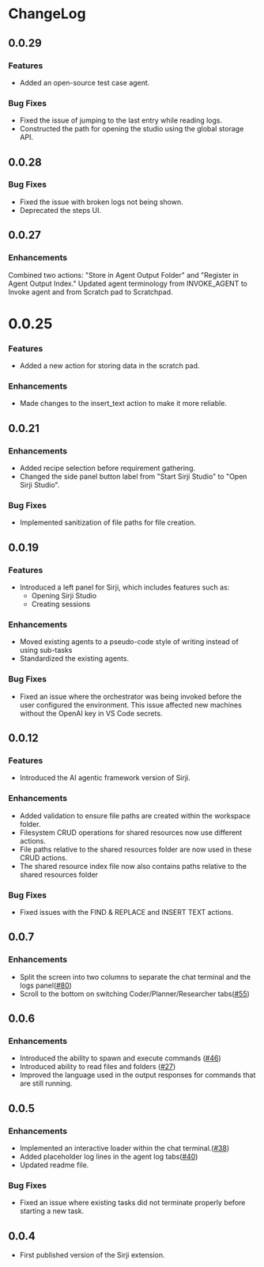 # ChangeLog

## 0.0.29

### Features

- Added an open-source test case agent.

### Bug Fixes

- Fixed the issue of jumping to the last entry while reading logs.
- Constructed the path for opening the studio using the global storage API.

## 0.0.28

### Bug Fixes

- Fixed the issue with broken logs not being shown.
- Deprecated the steps UI.

## 0.0.27

### Enhancements

Combined two actions: "Store in Agent Output Folder" and "Register in Agent Output Index."
Updated agent terminology from INVOKE_AGENT to Invoke agent and from Scratch pad to Scratchpad.

# 0.0.25

### Features

- Added a new action for storing data in the scratch pad.

### Enhancements

- Made changes to the insert_text action to make it more reliable.

## 0.0.21

### Enhancements

- Added recipe selection before requirement gathering.
- Changed the side panel button label from "Start Sirji Studio" to "Open Sirji Studio".

### Bug Fixes

- Implemented sanitization of file paths for file creation.

## 0.0.19

### Features

- Introduced a left panel for Sirji, which includes features such as:
  - Opening Sirji Studio
  - Creating sessions

### Enhancements

- Moved existing agents to a pseudo-code style of writing instead of using sub-tasks
- Standardized the existing agents.

### Bug Fixes

- Fixed an issue where the orchestrator was being invoked before the user configured the environment. This issue affected new machines without the OpenAI key in VS Code secrets.

## 0.0.12

### Features

- Introduced the AI agentic framework version of Sirji.

### Enhancements

- Added validation to ensure file paths are created within the workspace folder.
- Filesystem CRUD operations for shared resources now use different actions.
- File paths relative to the shared resources folder are now used in these CRUD actions.
- The shared resource index file now also contains paths relative to the shared resources folder

### Bug Fixes

- Fixed issues with the FIND & REPLACE and INSERT TEXT actions.

## 0.0.7

### Enhancements

- Split the screen into two columns to separate the chat terminal and the logs panel([#80](https://github.com/sirji-ai/sirji/issues/80))
- Scroll to the bottom on switching Coder/Planner/Researcher tabs([#55](https://github.com/sirji-ai/sirji/issues/55))

## 0.0.6

### Enhancements

- Introduced the ability to spawn and execute commands ([#46](https://github.com/sirji-ai/sirji/pull/46))
- Introduced ability to read files and folders ([#27](https://github.com/sirji-ai/sirji/issues/27))
- Improved the language used in the output responses for commands that are still running.

## 0.0.5

### Enhancements

- Implemented an interactive loader within the chat terminal.([#38](https://github.com/sirji-ai/sirji/issues/38))
- Added placeholder log lines in the agent log tabs([#40](https://github.com/sirji-ai/sirji/issues/40))
- Updated readme file.

### Bug Fixes

- Fixed an issue where existing tasks did not terminate properly before starting a new task.

## 0.0.4

- First published version of the Sirji extension.
